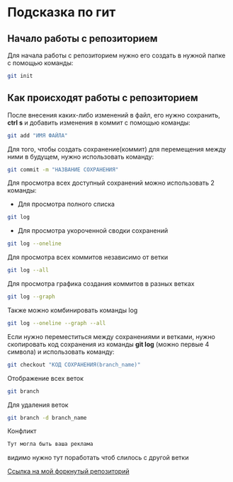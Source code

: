# Подсказка по гит
## Начало работы с репозиторием
Для начала работы с репозиторием нужно его создать в нужной папке с помощью команды: 
```sh
git init 
```
## Как происходят работы с репозиторием
После внесения каких-либо изменений в файл, его нужно сохранить, **ctrl s** и добавить изменения в коммит с помощью команды: 
```sh
git add "ИМЯ ФАЙЛА"
```
Для того, чтобы создать сохранение(коммит) для перемещения между ними в будущем, нужно использовать команду: 
```sh
git commit -m "НАЗВАНИЕ СОХРАНЕНИЯ"
```
Для просмотра всех доступный сохранений можно использовать 2 команды:
* Для просмотра полного списка
```sh
git log
```
* Для просмотра укороченной сводки сохранений
```sh
git log --oneline
```
Для просмотра всех коммитов независимо от ветки 
```sh
git log --all
```
Для просмотра графика создания коммитов в разных ветках
```sh
git log --graph
```
Также можно комбинировать команды log
```sh
git log --oneline --graph --all
```

Если нужно переместиться между сохранениями и ветками, нужно скопировать код сохранения из команды **git log** (можно первые 4 символа) и использовать команду:
```sh
git checkout "КОД СОХРАНЕНИЯ(branch_name)" 
```
Отображение всех веток
```sh
git branch
```
Для удаления веток
```sh
git branch -d branch_name
```
Конфликт
```sh
Тут могла быть ваша реклама
```

видимо нужно тут поработать чтоб слилось с другой ветки

[Ссылка на мой форкнутый репозиторий](https://github.com/Kozibri/version_control/tree/main)
